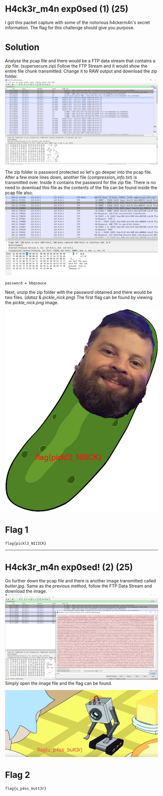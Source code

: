# H4ck3r_m4n exp0sed (1) (25)
I got this packet capture with some of the notorious h4ckerm4n's secret information.
The flag for this challenge should give you purpose.

# Solution
Analyse the pcap file and there would be a FTP data stream that contains a zip file. (supersecure.zip)
Follow the FTP Stream and it would show the entire file chunk transmitted.
Change it to RAW output and download the zip folder.
![super_secure.zip](./supersecure_download.PNG)

The zip folder is password protected so let's go deeper into the pcap file.
After a few more lines down, another file (*compression_info.txt*) is transmitted over. Inside it contains the password for the zip file.
There is no need to download this file as the contents of the file can be found inside the pcap file also.
![super_secure_password](./supersecure_password.PNG)
```
password = bbqsauce
```

Next, unzip the zip folder with the password obtained and there would be two files. (*dataz* & *pickle_nick.png*)
The first flag can be found by viewing the *pickle_nick.png* image.

![pickle_nick](./supersecure/pickle_nick.png)

# Flag 1
```
flag{pickl3_NIIICK}
```

---

# H4ck3r_m4n exp0sed! (2) (25)
Go further down the pcap file and there is another image transmitted called *butter.jpg*.
Same as the previous method, follow the FTP Data Stream and download the image.
![butter_jpg_download](./butter_jpg_download.PNG)
Simply open the image file and the flag can be found.

![butter.jpg](./butter.jpg)

# Flag 2
```
flag{u_p4ss_butt3r}
```
